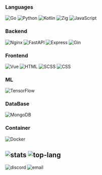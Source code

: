 ### Languages
![Go](https://img.shields.io/badge/Go-3178C6.svg?style=flat&logo=go)
![Python](https://img.shields.io/badge/-Python-3776AB?style=flat-square&logo=python&logoColor=white)
![Kotlin](https://img.shields.io/badge/-Kotlin-7F52FF?style=flat-square&logo=kotlin&logoColor=white)
![Zig](https://img.shields.io/badge/-Zig-F7A41D?style=flat-square&logo=zig&logoColor=black)
![JavaScript](https://img.shields.io/badge/-JavaScript-F7DF1E?style=flat-square&logo=javascript&logoColor=black)

### Backend
![Nginx](https://img.shields.io/badge/-Nginx-009639?style=flat-square&logo=nginx&logoColor=white)
![FastAPI](https://img.shields.io/badge/-FastAPI-009688?style=flat-square&logo=fastapi&logoColor=white)
![Express](https://img.shields.io/badge/-Express.js-000000?style=flat-square&logo=express&logoColor=white
)
![Gin](https://img.shields.io/badge/-Gin-000000?style=flat-square&logo=gin&logoColor=white)

### Frontend
![Vue](https://img.shields.io/badge/-Vue.js-42b883?style=flat-square&logo=vue.js&logoColor=white
)
![HTML](https://img.shields.io/badge/-HTML-E34F26?style=flat-square&logo=html5&logoColor=white
)
![SCSS](https://img.shields.io/badge/-SCSS-CC6699?style=flat-square&logo=sass&logoColor=white)
![CSS](https://img.shields.io/badge/-CSS-1572B6?style=flat-square&logo=css3&logoColor=white
)


### ML
![TensorFlow](https://img.shields.io/badge/TensorFlow-FF6F00?style=flat-square&logo=tensorflow&logoColor=white
)

### DataBase
![MongoDB](https://img.shields.io/badge/MongoDB-47A248?style=flat-square&logo=mongodb&logoColor=white)

### Container
![Docker](https://img.shields.io/badge/Docker-2496ED?style=flat-square&logo=Docker&logoColor=white)



![stats](https://github-readme-stats.vercel.app/api?username=fluffy-melli&count_private=true&show_icons=true)
![top-lang](https://github-readme-stats.vercel.app/api/top-langs/?username=fluffy-melli&layout=compact&langs_count=8)
--
![discord](https://img.shields.io/static/v1?label=fluffy_melli&message=%20&color=skyblue&logo=discord&style=flat-square&logoColor=white)
![email](https://img.shields.io/static/v1?label=yummyshibadog@gmail.com&message=%20&color=red&logo=gmail&style=flat-square&logoColor=white)
